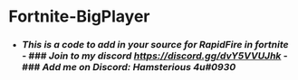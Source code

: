 # Fortnite-BigPlayer
- ### _**This is a code to add in your source for RapidFire in fortnite**_ - ### _**Join to my discord https://discord.gg/dvY5VVUJhk**_ - ### _**Add me on Discord: Hamsterious 4u#0930**_
